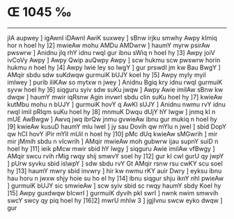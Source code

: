 # Œ 1045 ‰
---
jIA aupwey ] igAwnI iDAwnI AwiK suxwey ] sBnw irjku smwhy Awpy
kImiq hor n hoeI hy ]2] mwieAw mohu AMDu AMDwrw ] haumY myrw psirAw
pwswrw ] Anidnu jlq rhY idnu rwqI gur ibnu sWiq n hoeI hy ]3] Awpy
joiV ivCoVy Awpy ] Awpy Qwip auQwpy Awpy ] scw hukmu scw pwswrw horin
hukmu n hoeI hy ]4] Awpy lwie ley so lwgY ] gur prswdI jm kw Bau BwgY
] AMqir sbdu sdw suKdwqw gurmuiK bUJY koeI hy ]5] Awpy myly myil imlwey
] purib iliKAw so mytxw n jwey ] Anidnu Bgiq kry idnu rwqI gurmuiK
syvw hoeI hy ]6] siqguru syiv sdw suKu jwqw ] Awpy Awie imilAw sBnw kw
dwqw ] haumY mwir iqRsnw Agin invwrI sbdu cIin suKu hoeI hy ]7]
kwieAw kutMbu mohu n bUJY ] gurmuiK hovY q AwKI sUJY ] Anidnu nwmu rvY idnu
rwqI imil pRIqm suKu hoeI hy ]8] mnmuK Dwqu dUjY hY lwgw ] jnmq kI n
mUE AwBwgw ] Awvq jwq ibrQw jnmu gvwieAw ibnu gur mukiq n hoeI hy
]9] kwieAw kusuD haumY mlu lweI ] jy sau Dovih qw mYlu n jweI ] sbid
DopY qw hCI hovY iPir mYlI mUil n hoeI hy ]10] pMc dUq kwieAw sMGwrih ]
mir mir jMmih sbdu n vIcwrih ] AMqir mwieAw moh gubwrw ijau supnY
suiD n hoeI hy ]11] ieik pMcw mwir sbid hY lwgy ] siqguru Awie imilAw
vfBwgy ] AMqir swcu rvih rMig rwqy shij smwvY soeI hy ]12] gur kI
cwl gurU qy jwpY ] pUrw syvku sbid is\wpY ] sdw sbdu rvY Gt AMqir
rsnw rsu cwKY scu soeI hy ]13] haumY mwry sbid invwry ] hir kw nwmu
rKY auir Dwry ] eyksu ibnu hau horu n jwxw shjy hoie su ho eI hy ]14] ibnu
siqgur shju iknY nhI pwieAw ] gurmuiK bUJY sic smwieAw ] scw syiv
sbid sc rwqy haumY sbdy KoeI hy ]15] Awpy guxdwqw bIcwrI ] gurmuiK
dyvih pkI swrI ] nwnk nwim smwvih swcY swcy qy piq hoeI hy ]16]2]
mwrU mhlw 3 ] jgjIvnu swcw eyko dwqw ] gur
####

